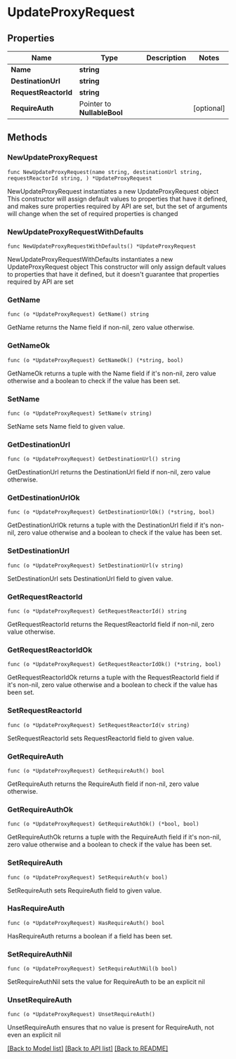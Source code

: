 # UpdateProxyRequest

## Properties

Name | Type | Description | Notes
------------ | ------------- | ------------- | -------------
**Name** | **string** |  | 
**DestinationUrl** | **string** |  | 
**RequestReactorId** | **string** |  | 
**RequireAuth** | Pointer to **NullableBool** |  | [optional] 

## Methods

### NewUpdateProxyRequest

`func NewUpdateProxyRequest(name string, destinationUrl string, requestReactorId string, ) *UpdateProxyRequest`

NewUpdateProxyRequest instantiates a new UpdateProxyRequest object
This constructor will assign default values to properties that have it defined,
and makes sure properties required by API are set, but the set of arguments
will change when the set of required properties is changed

### NewUpdateProxyRequestWithDefaults

`func NewUpdateProxyRequestWithDefaults() *UpdateProxyRequest`

NewUpdateProxyRequestWithDefaults instantiates a new UpdateProxyRequest object
This constructor will only assign default values to properties that have it defined,
but it doesn't guarantee that properties required by API are set

### GetName

`func (o *UpdateProxyRequest) GetName() string`

GetName returns the Name field if non-nil, zero value otherwise.

### GetNameOk

`func (o *UpdateProxyRequest) GetNameOk() (*string, bool)`

GetNameOk returns a tuple with the Name field if it's non-nil, zero value otherwise
and a boolean to check if the value has been set.

### SetName

`func (o *UpdateProxyRequest) SetName(v string)`

SetName sets Name field to given value.


### GetDestinationUrl

`func (o *UpdateProxyRequest) GetDestinationUrl() string`

GetDestinationUrl returns the DestinationUrl field if non-nil, zero value otherwise.

### GetDestinationUrlOk

`func (o *UpdateProxyRequest) GetDestinationUrlOk() (*string, bool)`

GetDestinationUrlOk returns a tuple with the DestinationUrl field if it's non-nil, zero value otherwise
and a boolean to check if the value has been set.

### SetDestinationUrl

`func (o *UpdateProxyRequest) SetDestinationUrl(v string)`

SetDestinationUrl sets DestinationUrl field to given value.


### GetRequestReactorId

`func (o *UpdateProxyRequest) GetRequestReactorId() string`

GetRequestReactorId returns the RequestReactorId field if non-nil, zero value otherwise.

### GetRequestReactorIdOk

`func (o *UpdateProxyRequest) GetRequestReactorIdOk() (*string, bool)`

GetRequestReactorIdOk returns a tuple with the RequestReactorId field if it's non-nil, zero value otherwise
and a boolean to check if the value has been set.

### SetRequestReactorId

`func (o *UpdateProxyRequest) SetRequestReactorId(v string)`

SetRequestReactorId sets RequestReactorId field to given value.


### GetRequireAuth

`func (o *UpdateProxyRequest) GetRequireAuth() bool`

GetRequireAuth returns the RequireAuth field if non-nil, zero value otherwise.

### GetRequireAuthOk

`func (o *UpdateProxyRequest) GetRequireAuthOk() (*bool, bool)`

GetRequireAuthOk returns a tuple with the RequireAuth field if it's non-nil, zero value otherwise
and a boolean to check if the value has been set.

### SetRequireAuth

`func (o *UpdateProxyRequest) SetRequireAuth(v bool)`

SetRequireAuth sets RequireAuth field to given value.

### HasRequireAuth

`func (o *UpdateProxyRequest) HasRequireAuth() bool`

HasRequireAuth returns a boolean if a field has been set.

### SetRequireAuthNil

`func (o *UpdateProxyRequest) SetRequireAuthNil(b bool)`

 SetRequireAuthNil sets the value for RequireAuth to be an explicit nil

### UnsetRequireAuth
`func (o *UpdateProxyRequest) UnsetRequireAuth()`

UnsetRequireAuth ensures that no value is present for RequireAuth, not even an explicit nil

[[Back to Model list]](../README.md#documentation-for-models) [[Back to API list]](../README.md#documentation-for-api-endpoints) [[Back to README]](../README.md)


